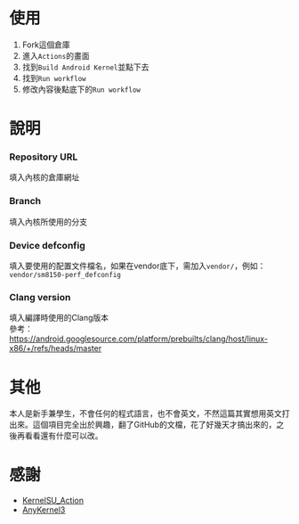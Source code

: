 # 使用
1. Fork這個倉庫
2. 進入`Actions`的畫面
3. 找到`Build Android Kernel`並點下去
4. 找到`Run workflow`
5. 修改內容後點底下的`Run workflow`  

# 說明
### Repository URL  
填入內核的倉庫網址  

### Branch  
填入內核所使用的分支  

### Device defconfig  
填入要使用的配置文件檔名，如果在vendor底下，需加入`vendor/`，例如：`vendor/sm8150-perf_defconfig`  

### Clang version  
填入編譯時使用的Clang版本  
參考：https://android.googlesource.com/platform/prebuilts/clang/host/linux-x86/+/refs/heads/master

# 其他
本人是新手兼學生，不會任何的程式語言，也不會英文，不然這篇其實想用英文打出來。這個項目完全出於興趣，翻了GitHub的文檔，花了好幾天才搞出來的，之後再看看還有什麼可以改。

# 感謝
- [KernelSU_Action](https://github.com/xiaoleGun/KernelSU_Action)
- [AnyKernel3](https://github.com/osm0sis/AnyKernel3)
